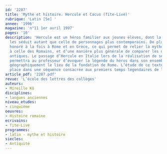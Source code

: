 ```yaml
---
id: '2287'
title: 'Mythe et histoire. Hercule et Cacus (Tite-Live)'
rubrique: 'Latin [5e] '
annee: '1996'
magazine: 'n°11 1er avril 1997'
pages: '10'
description: 'Hercule est un héros familier aux jeunes élèves, dont la force légendaire
  les séduit autant que celle de personnages plus contemporains. De plus, il était
  honoré à la fois à Rome et en Grèce, ce qui permet de relier la mythologie grecque
  à celle des Romains, et d’une manière plus générale de comparer les deux cultures
  antiques. Le passage d’Hercule en Italie lors de la réalisation de ses douze travaux
  permettra au professeur d’évoquer la légende du héros dans son ensemble, et de situer
  géographiquement le lieu de la fondation de Rome. L’étude de ce texte prendra donc
  place dans une séquence consacrée aux premiers temps légendaires de l’histoire romaine.'
article_pdf: '2287.pdf'
revue: 'L’école des lettres des collèges'
auteurs:
- Mireille Kô
disciplines:
- langues anciennes
niveau_etudes:
- cinquième
oeuvres:
- Histoire romaine
ecrivains:
- Tite-Live
programmes:
- latin - mythe et histoire
siecles:
- Antiquité
---
```

